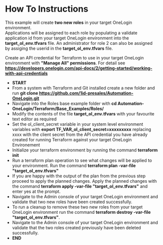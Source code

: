 # How To Instructions

This example will create **two new roles** in your target OneLogin environment. <br>
Applications will be assigned to each role by populating a validate application id from your target OneLogin environment into the **target_ol_env.tfvars** file. An administrator for role 2 can also be assigned by assiging the userid in the **target_ol_env.tfvars** file.

Create an API credential for Terraform to use in your target OneLogin environment with **"Manage All" permissions**. For detail see **https://developers.onelogin.com/api-docs/2/getting-started/working-with-api-credentials** 

- **START**
- From a system with Terraform and Git installed create a new folder and run **git clone https://github.com/1id-presales/Automation-OneLogin.git**
- Navigate into the Roles base example folder with **cd Automation-OneLogin/Terraform/Base_Examples/Roles/**
- Modify the contents of the file **target_ol_env.tfvars** with your favourite text editor as required
- Set the ol_client_secret variable in your system level environment variables with **export TF_VAR_ol_client_secret=xxxxxxxxx** replacing xxxx with the client secret from the API credential you have already created for running Terraform against your target OneLogin Environement
- Initialize your terraform environment by running the command **terraform init**
- Run a terraform plan operation to see what changes will be applied to your environment. Run the command **terraform plan -var-file "target_ol_env.tfvars"**
- If you are happy with the output of the plan from the previous step proceed to apply the planned changes. Apply the planned changes with the command **terraform apply -var-file "target_ol_env.tfvars"** and enter yes at the prompt.
- Navigate to the Admin console of your target OneLogin environment and validate that two new roles have been created successfully.
- To run a cleanup to remove these two new roles from your target OneLogin environment run the command **terraform destroy -var-file "target_ol_env.tfvars"**.
- Navigate to the Admin console of your target OneLogin environment and validate that the two roles created previously have been deleted successfully.
- **END**
